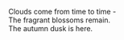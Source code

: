 Clouds come from time to time -    
The fragrant blossoms remain.    
The autumn dusk is here.    

